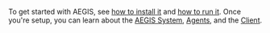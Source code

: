 To get started with AEGIS, see [how to install it](getting-started/installation.md) and [how to run it](getting-started/running-aegis.md). 
Once you're setup, you can learn about the [AEGIS System](getting-started/aegis-system.md), [Agents](getting-started/agents.md), and the [Client](getting-started/client.md).
